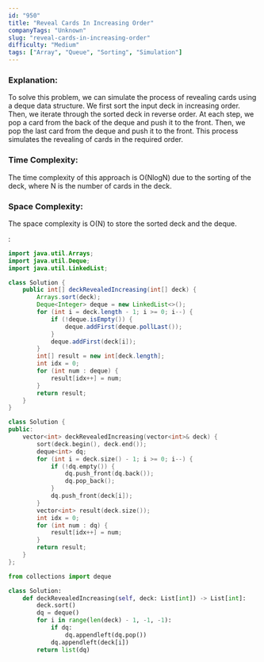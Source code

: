 ```yaml
---
id: "950"
title: "Reveal Cards In Increasing Order"
companyTags: "Unknown"
slug: "reveal-cards-in-increasing-order"
difficulty: "Medium"
tags: ["Array", "Queue", "Sorting", "Simulation"]
---
```


### Explanation:
To solve this problem, we can simulate the process of revealing cards using a deque data structure. We first sort the input deck in increasing order. Then, we iterate through the sorted deck in reverse order. At each step, we pop a card from the back of the deque and push it to the front. Then, we pop the last card from the deque and push it to the front. This process simulates the revealing of cards in the required order.

### Time Complexity:
The time complexity of this approach is O(NlogN) due to the sorting of the deck, where N is the number of cards in the deck.

### Space Complexity:
The space complexity is O(N) to store the sorted deck and the deque.

:

```java
import java.util.Arrays;
import java.util.Deque;
import java.util.LinkedList;

class Solution {
    public int[] deckRevealedIncreasing(int[] deck) {
        Arrays.sort(deck);
        Deque<Integer> deque = new LinkedList<>();
        for (int i = deck.length - 1; i >= 0; i--) {
            if (!deque.isEmpty()) {
                deque.addFirst(deque.pollLast());
            }
            deque.addFirst(deck[i]);
        }
        int[] result = new int[deck.length];
        int idx = 0;
        for (int num : deque) {
            result[idx++] = num;
        }
        return result;
    }
}
```

```cpp
class Solution {
public:
    vector<int> deckRevealedIncreasing(vector<int>& deck) {
        sort(deck.begin(), deck.end());
        deque<int> dq;
        for (int i = deck.size() - 1; i >= 0; i--) {
            if (!dq.empty()) {
                dq.push_front(dq.back());
                dq.pop_back();
            }
            dq.push_front(deck[i]);
        }
        vector<int> result(deck.size());
        int idx = 0;
        for (int num : dq) {
            result[idx++] = num;
        }
        return result;
    }
};
```

```python
from collections import deque

class Solution:
    def deckRevealedIncreasing(self, deck: List[int]) -> List[int]:
        deck.sort()
        dq = deque()
        for i in range(len(deck) - 1, -1, -1):
            if dq:
                dq.appendleft(dq.pop())
            dq.appendleft(deck[i])
        return list(dq)
```